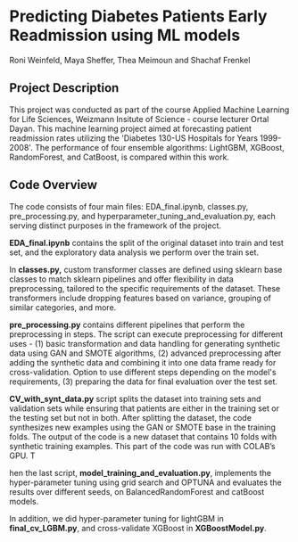 # Predicting Diabetes Patients Early Readmission using ML models
Roni Weinfeld, Maya Sheffer, Thea Meimoun and Shachaf Frenkel

## Project Description
This project was conducted as part of the course Applied Machine Learning for Life Sciences, Weizmann Insitute of Science - course lecturer Ortal Dayan.
This machine learning project aimed at forecasting patient readmission rates utilizing the 'Diabetes 130-US Hospitals for Years 1999-2008'. 
The performance of four ensemble algorithms: LightGBM, XGBoost, RandomForest, and CatBoost, is compared within this work.

## Code Overview
The code consists of four main files: EDA_final.ipynb, classes.py, pre_processing.py, and hyperparameter_tuning_and_evaluation.py, each serving distinct purposes in the framework of the project.

**EDA_final.ipynb** contains the split of the original dataset into train and test set, and the exploratory data analysis we perform over the train set.

In **classes.py,** custom transformer classes are defined using sklearn base classes to match sklearn pipelines and offer flexibility in data preprocessing, tailored to the specific requirements of the dataset. These transformers include dropping features based on variance, grouping of similar categories, and more.

**pre_processing.py** contains different pipelines that perform the preprocessing in steps. The script can execute preprocessing for different uses - (1) basic transformation and data handling for generating synthetic data using GAN and SMOTE algorithms, (2) advanced preprocessing after adding the synthetic data and combining it into one data frame ready for cross-validation. Option to use different steps depending on the model's requirements, (3) preparing the data for final evaluation over the test set.

**CV_with_synt_data.py** script splits the dataset into training sets and validation sets while ensuring that patients are either in the training set or the testing set but not in both. After splitting the dataset, the code synthesizes new examples using the GAN or SMOTE base in the training folds. The output of the code is a new dataset that contains 10 folds with synthetic training examples. This part of the code was run with COLAB’s GPU. T

hen the last script, **model_training_and_evaluation.py**, implements the hyper-parameter tuning using grid search and OPTUNA and evaluates the results over different seeds, on BalancedRandomForest and catBoost models. 

In addition, we did hyper-parameter tuning for lightGBM in **final_cv_LGBM.py**, and cross-validate XGBoost in **XGBoostModel.py**.

